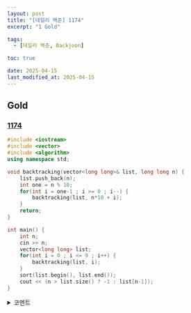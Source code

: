 ```yaml
---
layout: post
title: "[데일리 백준] 1174"
excerpt: "1 Gold"

tags:
  - [데일리 백준, Backjoon]

toc: true

date: 2025-04-15
last_modified_at: 2025-04-15
---
```

## Gold
### [1174][def]

```c++
#include <iostream>
#include <vector>
#include <algorithm>
using namespace std;

void backtracking(vector<long long>& list, long long n) {
    list.push_back(n);
    int one = n % 10;
    for(int i = one-1 ; i >= 0 ; i--) {
        backtracking(list, n*10 + i);
    }
    return;
}

int main() {
    int n;
    cin >> n;
    vector<long long> list;
    for(int i = 0 ; i <= 9 ; i++) {
        backtracking(list, i);
    }
    sort(list.begin(), list.end());
    cout << (n > list.size() ? -1 : list[n-1]);
}
```

<details>
<summary>코멘트</summary>
<div markdown="1">

- Backtracking (easy)

</div>
</details>

[def]: https://www.acmicpc.net/problem/1174